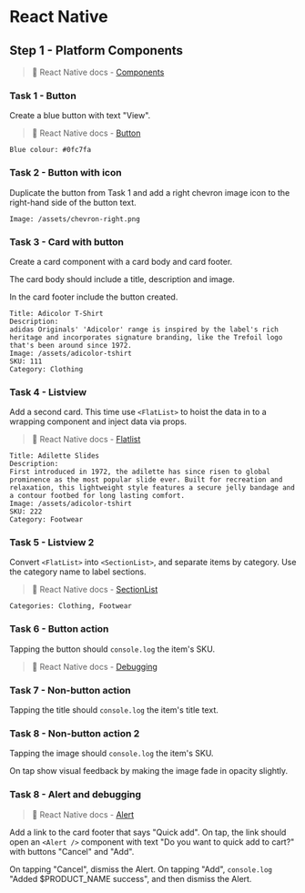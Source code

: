 # React Native

## Step 1 - Platform Components

> 📘 React Native docs - [Components](https://reactnative.dev/docs/components-and-apis)

### Task 1 - Button

Create a blue button with text "View".

> 📘 React Native docs - [Button](https://reactnative.dev/docs/button)

```
Blue colour: #0fc7fa
```

### Task 2 - Button with icon

Duplicate the button from Task 1 and add a right chevron image icon to the right-hand side of the button text.

```
Image: /assets/chevron-right.png
```

### Task 3 - Card with button

Create a card component with a card body and card footer.

The card body should include a title, description and image.

In the card footer include the button created.

```
Title: Adicolor T-Shirt
Description:
adidas Originals' 'Adicolor' range is inspired by the label's rich heritage and incorporates signature branding, like the Trefoil logo that's been around since 1972.
Image: /assets/adicolor-tshirt
SKU: 111
Category: Clothing
```

### Task 4 - Listview

Add a second card. This time use `<FlatList>` to hoist the data in to a wrapping component and inject data via props.

> 📘 React Native docs - [Flatlist](https://reactnative.dev/docs/flatlist)

```
Title: Adilette Slides
Description:
First introduced in 1972, the adilette has since risen to global prominence as the most popular slide ever. Built for recreation and relaxation, this lightweight style features a secure jelly bandage and a contour footbed for long lasting comfort.
Image: /assets/adicolor-tshirt
SKU: 222
Category: Footwear
```

### Task 5 - Listview 2

Convert `<FlatList>` into `<SectionList>`, and separate items by category. Use the category name to label sections.

> 📘 React Native docs - [SectionList](https://reactnative.dev/docs/sectionlist)

```
Categories: Clothing, Footwear
```

### Task 6 - Button action

Tapping the button should `console.log` the item's SKU.

> 📘 React Native docs - [Debugging](https://reactnative.dev/docs/debugging)

### Task 7 - Non-button action

Tapping the title should `console.log` the item's title text.

### Task 8 - Non-button action 2

Tapping the image should `console.log` the item's SKU.

On tap show visual feedback by making the image fade in opacity slightly.

### Task 8 - Alert and debugging

> 📘 React Native docs - [Alert](https://reactnative.dev/docs/alert)

Add a link to the card footer that says "Quick add". On tap, the link should open an `<Alert />` component with text "Do you want to quick add to cart?" with buttons "Cancel" and "Add".

On tapping "Cancel", dismiss the Alert. On tapping "Add", `console.log` "Added \$PRODUCT_NAME success", and then dismiss the Alert.

